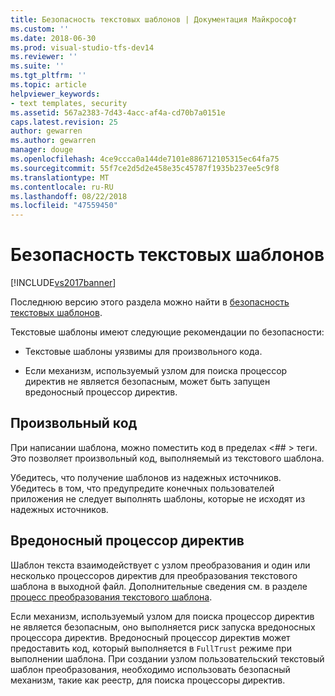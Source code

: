 ```yaml
---
title: Безопасность текстовых шаблонов | Документация Майкрософт
ms.custom: ''
ms.date: 2018-06-30
ms.prod: visual-studio-tfs-dev14
ms.reviewer: ''
ms.suite: ''
ms.tgt_pltfrm: ''
ms.topic: article
helpviewer_keywords:
- text templates, security
ms.assetid: 567a2383-7d43-4acc-af4a-cd70b7a0151e
caps.latest.revision: 25
author: gewarren
ms.author: gewarren
manager: douge
ms.openlocfilehash: 4ce9ccca0a144de7101e886712105315ec64fa75
ms.sourcegitcommit: 55f7ce2d5d2e458e35c45787f1935b237ee5c9f8
ms.translationtype: MT
ms.contentlocale: ru-RU
ms.lasthandoff: 08/22/2018
ms.locfileid: "47559450"
---
```

# <a name="security-of-text-templates"></a>Безопасность текстовых шаблонов
[!INCLUDE[vs2017banner](../includes/vs2017banner.md)]

Последнюю версию этого раздела можно найти в [безопасность текстовых шаблонов](https://docs.microsoft.com/visualstudio/modeling/security-of-text-templates).  
  
Текстовые шаблоны имеют следующие рекомендации по безопасности:  
  
-   Текстовые шаблоны уязвимы для произвольного кода.  
  
-   Если механизм, используемый узлом для поиска процессор директив не является безопасным, может быть запущен вредоносный процессор директив.  
  
## <a name="arbitrary-code"></a>Произвольный код  
 При написании шаблона, можно поместить код в пределах \<## > теги. Это позволяет произвольный код, выполняемый из текстового шаблона.  
  
 Убедитесь, что получение шаблонов из надежных источников. Убедитесь в том, что предупредите конечных пользователей приложения не следует выполнять шаблоны, которые не исходят из надежных источников.  
  
## <a name="malicious-directive-processor"></a>Вредоносный процессор директив  
 Шаблон текста взаимодействует с узлом преобразования и один или несколько процессоров директив для преобразования текстового шаблона в выходной файл. Дополнительные сведения см. в разделе [процесс преобразования текстового шаблона](../modeling/the-text-template-transformation-process.md).  
  
 Если механизм, используемый узлом для поиска процессор директив не является безопасным, оно выполняется риск запуска вредоносных процессора директив. Вредоносный процессор директив может предоставить код, который выполняется в `FullTrust` режиме при выполнении шаблона. При создании узлом пользовательский текстовый шаблон преобразования, необходимо использовать безопасный механизм, такие как реестр, для поиска процессоры директив.



